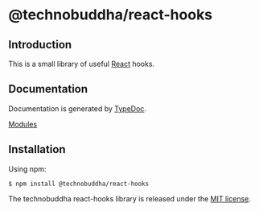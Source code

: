 # @technobuddha/react-hooks

## Introduction

This is a small library of useful [React](https://reactjs.org/) hooks.
## Documentation

Documentation is generated by [TypeDoc](https:/typedoc.org).

[Modules](https://github.com/technobuddha/hill.software/tree/main/packages/react-hooks/doc/Modules.md)

## Installation

Using npm:
```shell
$ npm install @technobuddha/react-hooks
```
The technobuddha react-hooks library is released under the [MIT license](LICENSE).
